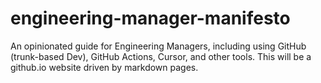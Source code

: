 # engineering-manager-manifesto
An opinionated guide for Engineering Managers, including using GitHub (trunk-based Dev), GitHub Actions, Cursor, and other tools. This will be a github.io website driven by markdown pages.
